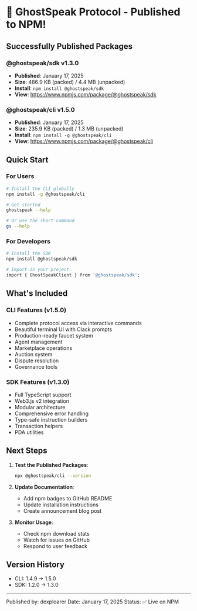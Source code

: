 # 🎉 GhostSpeak Protocol - Published to NPM!

## Successfully Published Packages

### @ghostspeak/sdk v1.3.0
- **Published**: January 17, 2025
- **Size**: 486.9 KB (packed) / 4.4 MB (unpacked)
- **Install**: `npm install @ghostspeak/sdk`
- **View**: https://www.npmjs.com/package/@ghostspeak/sdk

### @ghostspeak/cli v1.5.0
- **Published**: January 17, 2025
- **Size**: 235.9 KB (packed) / 1.3 MB (unpacked)
- **Install**: `npm install -g @ghostspeak/cli`
- **View**: https://www.npmjs.com/package/@ghostspeak/cli

## Quick Start

### For Users
```bash
# Install the CLI globally
npm install -g @ghostspeak/cli

# Get started
ghostspeak --help

# Or use the short command
gs --help
```

### For Developers
```bash
# Install the SDK
npm install @ghostspeak/sdk

# Import in your project
import { GhostSpeakClient } from '@ghostspeak/sdk';
```

## What's Included

### CLI Features (v1.5.0)
- Complete protocol access via interactive commands
- Beautiful terminal UI with Clack prompts
- Production-ready faucet system
- Agent management
- Marketplace operations
- Auction system
- Dispute resolution
- Governance tools

### SDK Features (v1.3.0)
- Full TypeScript support
- Web3.js v2 integration
- Modular architecture
- Comprehensive error handling
- Type-safe instruction builders
- Transaction helpers
- PDA utilities

## Next Steps

1. **Test the Published Packages**:
   ```bash
   npx @ghostspeak/cli --version
   ```

2. **Update Documentation**:
   - Add npm badges to GitHub README
   - Update installation instructions
   - Create announcement blog post

3. **Monitor Usage**:
   - Check npm download stats
   - Watch for issues on GitHub
   - Respond to user feedback

## Version History
- CLI: 1.4.9 → 1.5.0
- SDK: 1.2.0 → 1.3.0

---

Published by: dexploarer
Date: January 17, 2025
Status: ✅ Live on NPM